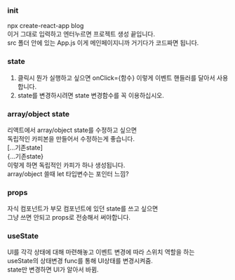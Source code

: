 ### init
npx create-react-app blog  
이거 그대로 입력하고 엔터누르면 프로젝트 생성 끝입니다.  
src 폴더 안에 있는 App.js 이게 메인페이지니까 거기다가 코드짜면 됩니다.   

### state  
1. 클릭시 뭔가 실행하고 싶으면 onClick={함수} 이렇게 이벤트 핸들러를 달아서 사용합니다.
2. state를 변경하시려면 state 변경함수를 꼭 이용하십시오.

### array/object state
리액트에서 array/object state를 수정하고 싶으면  
독립적인 카피본을 만들어서 수정하는게 좋습니다.  
[...기존state]  
{...기존state}  
이렇게 하면 독립적인 카피가 하나 생성됩니다.  
array/object 쓸때 let 타입변수는 포인터 느낌?

### props
자식 컴포넌트가 부모 컴포넌트에 있던 state를 쓰고 싶으면  
그냥 쓰면 안되고 props로 전송해서 써야합니다.  

### useState  
UI를 각각 상태에 대해 마련해놓고 이벤트 변경에 따라 스위치 역할을 하는  
useState의 상태변경 func를 통해 UI상태를 변경시켜줌.  
state만 변경하면 UI가 알아서 바뀜.  

